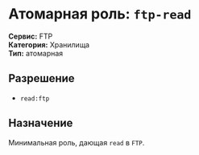 # Атомарная роль: `ftp-read`

**Сервис:** FTP  
**Категория:** Хранилища  
**Тип:** атомарная

## Разрешение
- `read:ftp`

## Назначение
Минимальная роль, дающая `read` в `FTP`.

